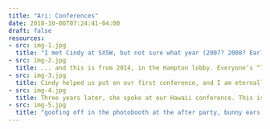 ```yaml
---
title: "Ari: Conferences"
date: 2018-10-06T07:24:41-04:00
draft: false
resources:
- src: img-1.jpg
  title: "I met Cindy at SXSW, but not sure what year (2007? 2008? Earlier?). Anyway, here we are lounging at the trade show. :smile: :smile:"
- src: img-2.jpg
  title: ... and this is from 2014, in the Hampton lobby. Everyone’s “living room” during Southby!
- src: img-3.jpg
  title: Cindy helped us put on our first conference, and I am eternally grateful! We took this as we were breaking things down afterward (Ethan, Chris, Trammell, Cindy)
- src: img-4.jpg
  title: Three years later, she spoke at our Hawaii conference. This is the end-of-day wrap-up panel waiting to start. (Ben, Cindy, Brad, Dave, Jessica)
- src: img-5.jpg
  title: "goofing off in the photobooth at the after party, bunny ears are ALMOST as popular as fish faces on this channel. :thinking_face: almost."
---
```

